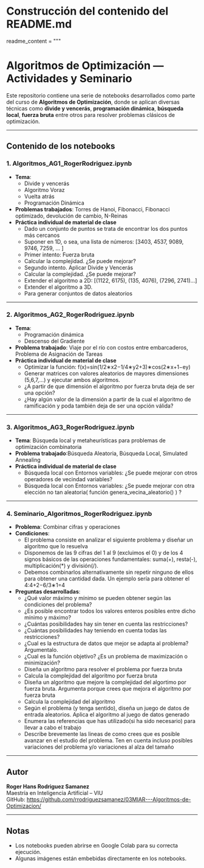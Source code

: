 # Construcción del contenido del README.md
readme_content = """
# Algoritmos de Optimización — Actividades y Seminario

Este repositorio contiene una serie de notebooks desarrollados como parte del curso de **Algoritmos de Optimización**, donde se aplican diversas técnicas como **divide y vencerás**, **programación dinámica**, **búsqueda local**, **fuerza bruta** entre otros para resolver problemas clásicos de optimización.

---

## Contenido de los notebooks

### 1. Algoritmos_AG1_RogerRodriguez.ipynb
- **Tema**: 
	- Divide y vencerás
	- Algoritmo Voraz
    - Vuelta atrás 
    - Programación Dinámica 
- **Problemas trabajados**: Torres de Hanoi, Fibonacci, Fibonacci optimizado, devolución de cambio, N-Reinas
- **Práctica individual de material de clase**
	- Dado un conjunto de puntos se trata de encontrar los dos puntos más cercanos
	- Suponer en 1D, o sea, una lista de números: [3403, 4537, 9089, 9746, 7259, ... ]
    - Primer intento: Fuerza bruta 
    - Calcular la complejidad. ¿Se puede mejorar?
	- Segundo intento. Aplicar Divide y Vencerás
	- Calcular la complejidad. ¿Se puede mejorar?
	- Extender el algoritmo a 2D: [(1122, 6175), (135, 4076), (7296, 2741)…]
	- Extender el algoritmo a 3D.
	- Para generar conjuntos de datos aleatorios

---

### 2. Algoritmos_AG2_RogerRodriguez.ipynb
- **Tema**: 
	- Programación dinámica
	- Descenso del Gradiente
- **Problema trabajado**: Viaje por el río con costos entre embarcaderos, Problema de Asignación de Tareas
- **Práctica individual de material de clase**
	- Optimizar la función: f(x)=sin(1/2∗x2−1/4∗y2+3)∗cos(2∗x+1−ey)
	- Generar matrices con valores aleatorios de mayores dimensiones (5,6,7,…) y ejecutar ambos algoritmos.
	- ¿A partir de que dimensión el algoritmo por fuerza bruta deja de ser una opción?
    - ¿Hay algún valor de la dimensión a partir de la cual el algoritmo de ramificación y poda también deja de ser una opción válida?
	
---

### 3. Algoritmos_AG3_RogerRodriguez.ipynb
- **Tema**: Búsqueda local y metaheurísticas para problemas de optimización combinatoria
- **Problema trabajado**:Búsqueda Aleatoria, Búsqueda Local, Simulated Annealing
- **Práctica individual de material de clase**
	- Búsqueda local con Entornos variables: ¿Se puede mejorar con otros operadores de vecindad variables?
	- Búsqueda local con Entornos variables: ¿Se puede mejorar con otra elección no tan aleatoria( función genera_vecina_aleatorio() ) ?
	
---

### 4. Seminario_Algoritmos_RogerRodriguez.ipynb
- **Problema**: Combinar cifras y operaciones
- **Condiciones**: 
	- El problema consiste en analizar el siguiente problema y diseñar un algoritmo que lo resuelva
	- Disponemos de las 9 cifras del 1 al 9 (excluimos el 0) y de los 4 signos básicos de las operaciones fundamentales: suma(+), resta(-), multiplicación(*) y división(/).
	- Debemos combinarlos alternativamente sin repetir ninguno de ellos para obtener una cantidad dada. Un ejemplo sería para obtener el 4:4+2−6/3∗1=4 
- **Preguntas desarrolladas**: 
	- ¿Qué valor máximo y mínimo se pueden obtener según las condiciones del problema?
	- ¿Es posible encontrar todos los valores enteros posibles entre dicho mínimo y máximo?
	- ¿Cuántas posibilidades hay sin tener en cuenta las restricciones?
	- ¿Cuántas posibilidades hay teniendo en cuenta todas las restricciones?
	- ¿Cual es la estructura de datos que mejor se adapta al problema? Argumentalo.
	- ¿Cual es la función objetivo? ¿Es un problema de maximización o minimización?
	- Diseña un algoritmo para resolver el problema por fuerza bruta
	- Calcula la complejidad del algoritmo por fuerza bruta
	- Diseña un algoritmo que mejore la complejidad del algortimo por fuerza bruta. Argumenta porque crees que mejora el algoritmo por fuerza bruta
	- Calcula la complejidad del algoritmo
	- Según el problema (y tenga sentido), diseña un juego de datos de entrada aleatorios. Aplica el algoritmo al juego de datos generado
	- Enumera las referencias que has utilizado(si ha sido necesario) para llevar a cabo el trabajo
	- Describe brevemente las lineas de como crees que es posible avanzar en el estudio del problema. Ten en cuenta incluso posibles variaciones del problema y/o variaciones al alza del tamaño
	
---

## Autor

**Roger Hans Rodriguez Samanez**  
Maestría en Inteligencia Artificial – VIU  
GitHub: https://github.com/rrodriguezsamanez/03MIAR---Algoritmos-de-Optimizacion/

---

## Notas

- Los notebooks pueden abrirse en Google Colab para su correcta ejecución.
- Algunas imágenes están embebidas directamente en los notebooks.



